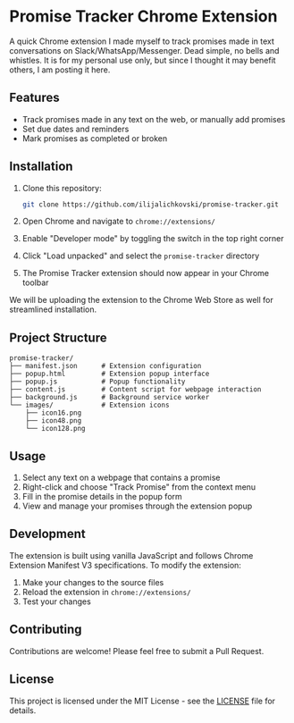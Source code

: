 # Promise Tracker Chrome Extension

A quick Chrome extension I made myself to track promises made in text conversations on Slack/WhatsApp/Messenger. Dead simple, no bells and whistles. It is for my personal use only, but since I thought it may benefit others, I am posting it here.

## Features

- Track promises made in any text on the web, or manually add promises
- Set due dates and reminders
- Mark promises as completed or broken

## Installation

1. Clone this repository:
   ```bash
   git clone https://github.com/ilijalichkovski/promise-tracker.git
   ```

2. Open Chrome and navigate to `chrome://extensions/`

3. Enable "Developer mode" by toggling the switch in the top right corner

4. Click "Load unpacked" and select the `promise-tracker` directory

5. The Promise Tracker extension should now appear in your Chrome toolbar

We will be uploading the extension to the Chrome Web Store as well for streamlined installation.

## Project Structure

```
promise-tracker/
├── manifest.json      # Extension configuration
├── popup.html         # Extension popup interface
├── popup.js           # Popup functionality
├── content.js         # Content script for webpage interaction
├── background.js      # Background service worker
└── images/            # Extension icons
    ├── icon16.png
    ├── icon48.png
    └── icon128.png
```

## Usage

1. Select any text on a webpage that contains a promise
2. Right-click and choose "Track Promise" from the context menu
3. Fill in the promise details in the popup form
4. View and manage your promises through the extension popup

## Development

The extension is built using vanilla JavaScript and follows Chrome Extension Manifest V3 specifications. To modify the extension:

1. Make your changes to the source files
2. Reload the extension in `chrome://extensions/`
3. Test your changes

## Contributing

Contributions are welcome! Please feel free to submit a Pull Request.

## License

This project is licensed under the MIT License - see the [LICENSE](LICENSE) file for details.
